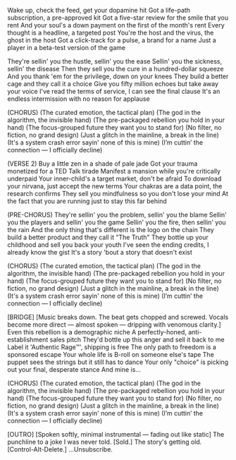 Wake up, check the feed, get your dopamine hit
Got a life-path subscription, a pre-approved kit
Got a five-star review for the smile that you rent
And your soul's a down payment on the first of the month's rent
Every thought is a headline, a targeted post
You're the host and the virus, the ghost in the host
Got a click-track for a pulse, a brand for a name
Just a player in a beta-test version of the game

 
They're sellin' you the hustle, sellin' you the ease
Sellin' you the sickness, sellin' the disease
Then they sell you the cure in a hundred-dollar squeeze
And you thank 'em for the privilege, down on your knees
They build a better cage and they call it a choice
Give you fifty million echoes but take away your voice
I've read the terms of service, I can see the final clause
It's an endless intermission with no reason for applause

(CHORUS)
(The curated emotion, the tactical plan)
(The god in the algorithm, the invisible hand)
(The pre-packaged rebellion you hold in your hand)
(The focus-grouped future they want you to stand for)
(No filter, no fiction, no grand design)
(Just a glitch in the mainline, a break in the line)
(It's a system crash error sayin' none of this is mine)
(I’m cuttin’ the connection — I officially decline)

(VERSE 2)
Buy a little zen in a shade of pale jade
Got your trauma monetized for a TED Talk tirade
Manifest a mansion while you're critically underpaid
Your inner-child's a target market, don't be afraid
To download your nirvana, just accept the new terms
Your chakras are a data point, the research confirms
They sell you mindfulness so you don't lose your mind
At the fact that you are running just to stay this far behind

(PRE-CHORUS)
They're sellin' you the problem, sellin' you the blame
Sellin' you the players and sellin' you the game
Sellin' you the fire, then sellin' you the rain
And the only thing that's different is the logo on the chain
They build a better product and they call it "The Truth"
They bottle up your childhood and sell you back your youth
I've seen the ending credits, I already know the gist
It's a story 'bout a story that doesn't exist

(CHORUS)
(The curated emotion, the tactical plan)
(The god in the algorithm, the invisible hand)
(The pre-packaged rebellion you hold in your hand)
(The focus-grouped future they want you to stand for)
(No filter, no fiction, no grand design)
(Just a glitch in the mainline, a break in the line)
(It's a system crash error sayin' none of this is mine)
(I’m cuttin’ the connection — I officially decline)

[BRIDGE]
[Music breaks down. The beat gets chopped and screwed. Vocals become more direct — almost spoken — dripping with venomous clarity.]
Even this rebellion is a demographic niche
A perfectly-honed, anti-establishment sales pitch
They'd bottle up this anger and sell it back to me
Label it 'Authentic Rage™', shipping is free
The only path to freedom is a sponsored escape
Your whole life is B-roll on someone else's tape
The puppet sees the strings but it still has to dance
Your only "choice" is picking out your final, desperate stance
And mine is...

(CHORUS)
(The curated emotion, the tactical plan)
(The god in the algorithm, the invisible hand)
(The pre-packaged rebellion you hold in your hand)
(The focus-grouped future they want you to stand for)
(No filter, no fiction, no grand design)
(Just a glitch in the mainline, a break in the line)
(It's a system crash error sayin' none of this is mine)
(I’m cuttin’ the connection — I officially decline)

[OUTRO]
[Spoken softly, minimal instrumental — fading out like static]
The punchline to a joke I was never told.
[Sold.]
The story's getting old.
[Control-Alt-Delete.]
...Unsubscribe.
